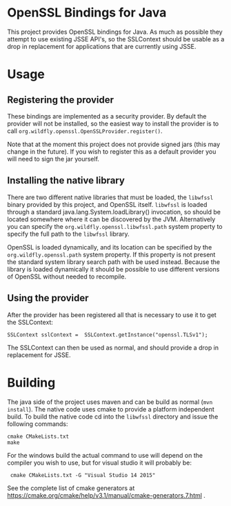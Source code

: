 OpenSSL Bindings for Java
=========================

This project provides OpenSSL bindings for Java. As much as possible they attempt to use existing JSSE API's, so the
SSLContext should be usable as a drop in replacement for applications that are currently using JSSE.

Usage
=====

Registering the provider
------------------------

These bindings are implemented as a security provider. By default the provider will not be installed, so the easiest way
to install the provider is to call `org.wildfly.openssl.OpenSSLProvider.register()`.

Note that at the moment this project does not provide signed jars (this may change in the future). If you wish to register
this as a default provider you will need to sign the jar yourself.

Installing the native library
-----------------------------

There are two different native libraries that must be loaded, the `libwfssl` binary provided by this project, and OpenSSL
itself. `libwfssl` is loaded through a standard java.lang.System.loadLibrary() invocation, so should be located somewhere
where it can be discovered by the JVM. Alternatively you can specify the `org.wildfly.openssl.libwfssl.path` system property
to specify the full path to the `libwfssl` library.

OpenSSL is loaded dynamically, and its location can be specified by the `org.wildfly.openssl.path` system property. If
this property is not present the standard system library search path with be used instead. Because the library is loaded
dynamically it should be possible to use different versions of OpenSSL without needed to recompile.

Using the provider
------------------

After the provider has been registered all that is necessary to use it to get the SSLContext:

    SSLContext sslContext =  SSLContext.getInstance("openssl.TLSv1");

The SSLContext can then be used as normal, and should provide a drop in replacement for JSSE.

Building
========

The java side of the project uses maven and can be build as normal (`mvn install`). The native code uses cmake to provide
a platform independent build. To build the native code cd into the `libwfssl` directory and issue the following commands:

    cmake CMakeLists.txt
    make

For the windows build the actual command to use will depend on the compiler you wish to use, but for visual studio it
will probably be:

     cmake CMakeLists.txt -G "Visual Studio 14 2015"

See the complete list of cmake generators at https://cmake.org/cmake/help/v3.1/manual/cmake-generators.7.html .
